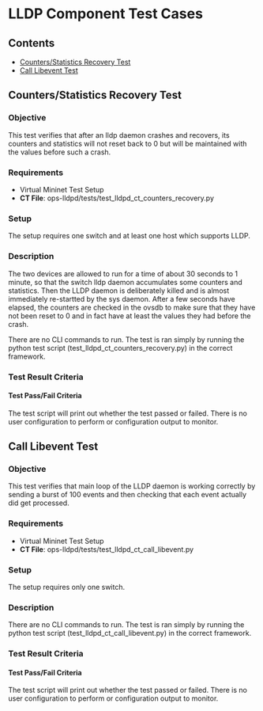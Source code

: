 
# LLDP Component Test Cases

## Contents

- [Counters/Statistics Recovery Test](#create-vlan-interface)
- [Call Libevent Test](#add-ipv4-address)

##  Counters/Statistics Recovery Test

### Objective

This test verifies that after an lldp daemon crashes and recovers,
its counters and statistics will not reset back to 0 but
will be maintained with the values before such a crash.

### Requirements

- Virtual Mininet Test Setup
- **CT File**: ops-lldpd/tests/test_lldpd_ct_counters_recovery.py

### Setup

The setup requires one switch and at least one host which supports
LLDP.

### Description

The two devices are allowed to run for a time of about 30 seconds
to 1 minute, so that the switch lldp daemon accumulates some
counters and statistics.  Then the LLDP daemon is deliberately killed
and is almost immediately re-startted by the sys daemon.  After a few
seconds have elapsed, the counters are checked in the ovsdb to make
sure that they have not been reset to 0 and in fact have at least the
values they had before the crash.

There are no CLI commands to run.  The test is ran simply by running
the python test script (test_lldpd_ct_counters_recovery.py) in the
correct framework.

### Test Result Criteria

#### Test Pass/Fail Criteria

The test script will print out whether the test passed or failed.
There is no user configuration to perform or configuration output
to monitor.

## Call Libevent Test

### Objective

This test verifies that main loop of the LLDP daemon is working
correctly by sending a burst of 100 events and then checking that
each event actually did get processed.

### Requirements

- Virtual Mininet Test Setup
- **CT File**: ops-lldpd/tests/test_lldpd_ct_call_libevent.py

### Setup

The setup requires only one switch.

### Description

There are no CLI commands to run.  The test is ran simply by running
the python test script (test_lldpd_ct_call_libevent.py) in the correct
framework.

### Test Result Criteria

#### Test Pass/Fail Criteria

The test script will print out whether the test passed or failed.
There is no user configuration to perform or configuration output
to monitor.
